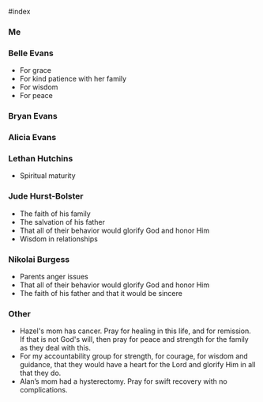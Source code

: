 #index

### Me

### Belle Evans

- For grace
- For kind patience with her family
- For wisdom
- For peace

### Bryan Evans

### Alicia Evans

### Lethan Hutchins

- Spiritual maturity

###  Jude Hurst-Bolster

- The faith of his family
- The salvation of his father
- That all of their behavior would glorify God and honor Him
- Wisdom in relationships

### Nikolai Burgess

- Parents anger issues
- That all of their behavior would glorify God and honor Him
- The faith of his father and that it would be sincere

### Other

- Hazel's mom has cancer. Pray for healing in this life, and for remission. If that is not God's will, then pray for peace and strength for the family as they deal with this.
- For my accountability group for strength, for courage, for wisdom and guidance, that they would have a heart for the Lord and glorify Him in all that they do.
- Alan’s mom had a hysterectomy. Pray for swift recovery with no complications. 
